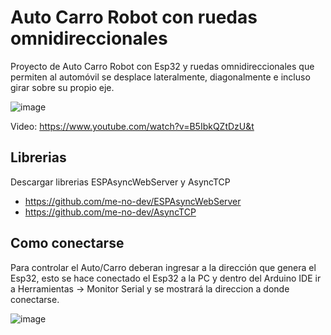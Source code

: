 # Auto Carro Robot con ruedas omnidireccionales

Proyecto de Auto Carro Robot con Esp32 y ruedas omnidireccionales que permiten al automóvil se desplace lateralmente, diagonalmente e incluso girar sobre su propio eje. 

![image](https://github.com/electrodeuna/car-omni-wheel/assets/85527788/f4501d82-7abd-4019-b209-fdc6ecfe8533)

Video: https://www.youtube.com/watch?v=B5IbkQZtDzU&t

## Librerias

Descargar librerias ESPAsyncWebServer y AsyncTCP

- https://github.com/me-no-dev/ESPAsyncWebServer
- https://github.com/me-no-dev/AsyncTCP

## Como conectarse

Para controlar el Auto/Carro deberan ingresar a la dirección que genera el Esp32, esto se hace conectado el Esp32 a la PC y dentro del Arduino IDE ir a Herramientas -> Monitor Serial y se mostrará la direccion a donde conectarse.

![image](https://github.com/electrodeuna/car-omni-wheel/assets/85527788/a9e91608-ef19-4a4f-9977-a9b47d7e48e7)
